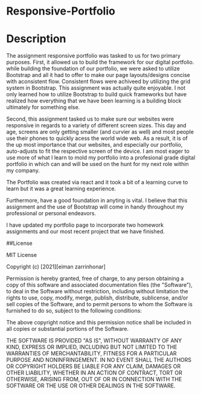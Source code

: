 # Responsive-Portfolio

# Description

The assignment responsive portfolio was tasked to us for two primary purposes.
First, it allowed us to build the framework for our digital portfolio. while building the foundation of our portfolio,
we were asked to utilize Bootstrap and all it had to offer to make our page layouts/designs concise with aconsistent flow.
Consistent flows were achiveed by utilizing the grid system in Bootstrap.
This assignment was actually quite enjoyable. I not only learned how to utilize Bootstrap to build quick frameworks but have realized how everything that we
have been learning is a building block ultimately for something else.

Second, this assignment tasked us to make sure our websites were responsive in regards to a variety of different screen sizes. This day and age, screens are only getting smaller (and curvier as well) and most people use their phones to quickly acess the world wide web. As a result, it is of the up most importance that our websites, and especially our portfolio, auto-adjusts to fit the respective screen of the device. I am most eager to use more of what I learn to mold my portfolio into a profesional grade digital portfolio in which can and will be used on the hunt for my next role within my company.

The Portfolio was created via react and it took a bit of a learning curve to learn but it was a great learning experience.

Furthermore, have a good foundation in anyting is vital. I believe that this assignment and the use of Bootstrap will come in handy throughout my professional or personal endeavors.

I have updated my portfolio page to incorporate two homework assignments and our most recent project that we have finished.

##License

MIT License

Copyright (c) [2021][eiman zarrinhonar]

Permission is hereby granted, free of charge, to any person obtaining a copy
of this software and associated documentation files (the "Software"), to deal
in the Software without restriction, including without limitation the rights
to use, copy, modify, merge, publish, distribute, sublicense, and/or sell
copies of the Software, and to permit persons to whom the Software is
furnished to do so, subject to the following conditions:

The above copyright notice and this permission notice shall be included in all
copies or substantial portions of the Software.

THE SOFTWARE IS PROVIDED "AS IS", WITHOUT WARRANTY OF ANY KIND, EXPRESS OR
IMPLIED, INCLUDING BUT NOT LIMITED TO THE WARRANTIES OF MERCHANTABILITY,
FITNESS FOR A PARTICULAR PURPOSE AND NONINFRINGEMENT. IN NO EVENT SHALL THE
AUTHORS OR COPYRIGHT HOLDERS BE LIABLE FOR ANY CLAIM, DAMAGES OR OTHER
LIABILITY, WHETHER IN AN ACTION OF CONTRACT, TORT OR OTHERWISE, ARISING FROM,
OUT OF OR IN CONNECTION WITH THE SOFTWARE OR THE USE OR OTHER DEALINGS IN THE
SOFTWARE.
